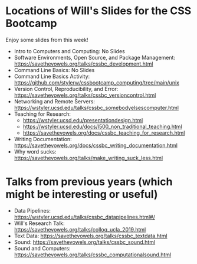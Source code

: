 # Locations of Will's Slides for the CSS Bootcamp

Enjoy some slides from this week!

- Intro to Computers and Computing: No Slides
- Software Environments, Open Source, and Package Management: <https://savethevowels.org/talks/cssbc_development.html>
- Command Line Basics: No Slides
- Command Line Basics Activity: <https://github.com/stylerw/cssbootcamp_computing/tree/main/unix>
- Version Control, Reproducibility, and Error: <https://savethevowels.org/talks/cssbc_versioncontrol.html>
- Networking and Remote Servers: <https://wstyler.ucsd.edu/talks/cssbc_somebodyelsescomputer.html>
- Teaching for Research:
    - <https://wstyler.ucsd.edu/presentationdesign.html>
    - <https://wstyler.ucsd.edu/docs/l500_non_traditional_teaching.html>
    - <https://savethevowels.org/docs/cssbc_teaching_for_research.html>
- Writing Documentation: <https://savethevowels.org/docs/cssbc_writing_documentation.html>
- Why word sucks: <https://savethevowels.org/talks/make_writing_suck_less.html>

# Talks from previous years (which might be interesting or useful)

- Data Pipelines: <https://wstyler.ucsd.edu/talks/cssbc_datapipelines.html#/>
- Will's Research Talk: <https://savethevowels.org/talks/colloq_ucla_2019.html>
- Text Data: <https://savethevowels.org/talks/cssbc_textdata.html>
- Sound: <https://savethevowels.org/talks/cssbc_sound.html>
- Sound and Computers: <https://savethevowels.org/talks/cssbc_computationalsound.html>
